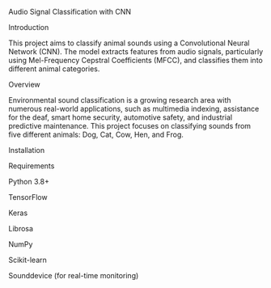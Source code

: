 Audio Signal Classification with CNN

Introduction

This project aims to classify animal sounds using a Convolutional Neural Network (CNN). The model extracts features from audio signals, particularly using Mel-Frequency Cepstral Coefficients (MFCC), and classifies them into different animal categories.

Overview

Environmental sound classification is a growing research area with numerous real-world applications, such as multimedia indexing, assistance for the deaf, smart home security, automotive safety, and industrial predictive maintenance. This project focuses on classifying sounds from five different animals: Dog, Cat, Cow, Hen, and Frog.

Installation

Requirements

Python 3.8+

TensorFlow

Keras

Librosa

NumPy

Scikit-learn

Sounddevice (for real-time monitoring)
